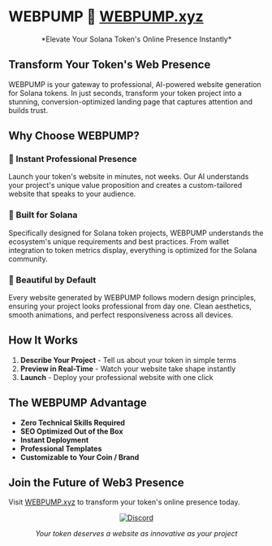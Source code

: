 # WEBPUMP 🚀 [WEBPUMP.xyz](https://webpump.xyz)

<div align="center">
  *Elevate Your Solana Token's Online Presence Instantly*
</div>

## Transform Your Token's Web Presence

WEBPUMP is your gateway to professional, AI-powered website generation for Solana tokens. In just seconds, transform your token project into a stunning, conversion-optimized landing page that captures attention and builds trust.

## Why Choose WEBPUMP?

### 🎯 Instant Professional Presence
Launch your token's website in minutes, not weeks. Our AI understands your project's unique value proposition and creates a custom-tailored website that speaks to your audience.

### 💎 Built for Solana
Specifically designed for Solana token projects, WEBPUMP understands the ecosystem's unique requirements and best practices. From wallet integration to token metrics display, everything is optimized for the Solana community.

### 🎨 Beautiful by Default
Every website generated by WEBPUMP follows modern design principles, ensuring your project looks professional from day one. Clean aesthetics, smooth animations, and perfect responsiveness across all devices.

## How It Works

1. **Describe Your Project** - Tell us about your token in simple terms
2. **Preview in Real-Time** - Watch your website take shape instantly
3. **Launch** - Deploy your professional website with one click

## The WEBPUMP Advantage

- **Zero Technical Skills Required**
- **SEO Optimized Out of the Box**
- **Instant Deployment**
- **Professional Templates**
- **Customizable to Your Coin / Brand**

## Join the Future of Web3 Presence

Visit [WEBPUMP.xyz](https://webpump.xyz) to transform your token's online presence today.

<div align="center">
  
  [![Discord](https://img.shields.io/badge/Discord-Join-7289DA?style=for-the-badge&logo=discord)]( https://discord.gg/PBenfpszJQ)

  *Your token deserves a website as innovative as your project*
</div>
